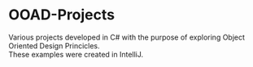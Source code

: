 # OOAD-Projects

Various projects developed in C# with the purpose of exploring Object Oriented Design Princicles.  
These examples were created in IntelliJ.
